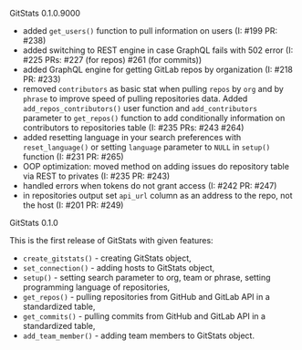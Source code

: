 GitStats 0.1.0.9000

- added `get_users()` function to pull information on users (I: #199 PR: #238)
- added switching to REST engine in case GraphQL fails with 502 error (I: #225 PRs: #227 (for repos) #261 (for commits))
- added GraphQL engine for getting GitLab repos by organization (I: #218 PR: #233)
- removed `contributors` as basic stat when pulling `repos` by `org` and by `phrase` to improve speed of pulling repositories data. Added `add_repos_contributors()` user function and `add_contributors` parameter to `get_repos()` function to add conditionally information on contributors to repositories table (I: #235 PRs: #243 #264)
- added resetting language in your search preferences with `reset_language()` or setting `language` parameter to `NULL` in `setup()` function (I: #231 PR: #265)
- OOP optimization: moved method on adding issues do repository table via REST to privates (I: #235 PR: #243)
- handled errors when tokens do not grant access (I: #242 PR: #247)
- in repositories output set `api_url` column as an address to the repo, not the host (I: #201 PR: #249)


GitStats 0.1.0

This is the first release of GitStats with given features:

- `create_gitstats()` - creating GitStats object,
- `set_connection()` - adding hosts to GitStats object,
- `setup()` - setting search parameter to org, team or phrase, setting programming language of repositories,
- `get_repos()` - pulling repositories from GitHub and GitLab API in a standardized table,
- `get_commits()` - pulling commits from GitHub and GitLab API in a standardized table,
- `add_team_member()` - adding team members to GitStats object.
